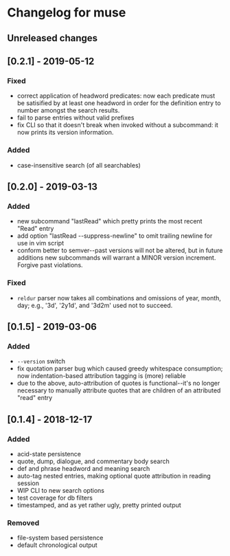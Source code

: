 # Changelog for muse

## Unreleased changes

## [0.2.1] - 2019-05-12
### Fixed 
- correct application of headword predicates: now each predicate must be
  satisified by at least one headword in order for the definition entry to
  number amongst the search results.
- fail to parse entries without valid prefixes
- fix CLI so that it doesn't break when invoked without a subcommand: it now
  prints its version information.

### Added
- case-insensitive search (of all searchables)

## [0.2.0] - 2019-03-13
### Added
- new subcommand "lastRead" which pretty prints the most recent "Read" entry
- add option "lastRead --suppress-newline" to omit trailing newline for use in
  vim script
- conform better to semver--past versions will not be altered, but in future
  additions new subcommands will warrant a MINOR version increment. Forgive
  past violations.

### Fixed
- `reldur` parser now takes all combinations and omissions of year, month, day;
  e.g., '3d', '2y1d', and '3d2m' used not to succeed.

## [0.1.5] - 2019-03-06
### Added
- `--version` switch
- fix quotation parser bug which caused greedy whitespace consumption; now
  indentation-based attribution tagging is (more) reliable
- due to the above, auto-attribution of quotes is functional--it's no longer
  necessary to manually attribute quotes that are children of an attributed
  "read" entry 

## [0.1.4] - 2018-12-17
### Added
- acid-state persistence
- quote, dump, dialogue, and commentary body search
- def and phrase headword and meaning search
- auto-tag nested entries, making optional quote attribution in reading
  session
- WIP CLI to new search options
- test coverage for db filters
- timestamped, and as yet rather ugly, pretty printed output 

### Removed
- file-system based persistence
- default chronological output

